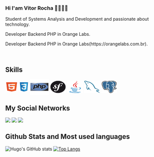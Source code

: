  ### Hi I'am Vitor Rocha 👋👨🏻‍💻

<p>Student of Systems Analysis and Development and passionate about technology.</p>
<p>Developer Backend PHP in Orange Labs.</p>
<p>Developer Backend PHP in Orange Labs(https://orangelabs.com.br).</p>
<div style="display: inline_block"><br>
 
## Skills
  <img align="center" alt="html" height="30" width="40" src="https://raw.githubusercontent.com/devicons/devicon/master/icons/html5/html5-original.svg">
  <img align="center" alt="css height="30" width="30" src="https://raw.githubusercontent.com/devicons/devicon/master/icons/css3/css3-original.svg">
  <img align="center" alt="php" height="50" width="60" src="https://github.com/devicons/devicon/blob/master/icons/php/php-original.svg">
  <img align="center" alt="symfony" height="40" width="50" src="https://github.com/devicons/devicon/blob/master/icons/symfony/symfony-original.svg">
  <img align="center" alt="symfony" height="40" width="50" src="https://github.com/devicons/devicon/blob/master/icons/java/java-original.svg">
  <img align="center" alt="symfony" height="40" width="50" src="https://github.com/devicons/devicon/blob/master/icons/mysql/mysql-original.svg">
  <img align="center" alt="symfony" height="40" width="50" src="https://github.com/devicons/devicon/blob/master/icons/postgresql/postgresql-original.svg">
</div>
  
 ## My Social Networks
 
<div> 
  <a href="https://www.instagram.com/batatowski" target="_blank"><img src="https://img.shields.io/badge/-Instagram-610095?style=for-the-badge&logo=instagram&logoColor=white" target="_blank"></a>
  <a href="https://twitter.com/potatowsk1" target="_blank"><img src="https://img.shields.io/badge/Twitter-1DA1F2?style=for-the-badge&logo=twitter&logoColor=white" target="_blank"></a>
 <a href="https://www.linkedin.com/in/jo%C3%A3o-vitor-lima-da-rocha-646818139/" target="_blank"><img src="https://img.shields.io/badge/-LinkedIn-%230077B5?style=for-the-badge&logo=linkedin&logoColor=white" target="_blank"></a>  
</div>

## Github Stats and Most used languages

![Hugo's GitHub stats](https://github-readme-stats.vercel.app/api?username=potatowski&show_icons=true&theme=outrun)
[![Top Langs](https://github-readme-stats.vercel.app/api/top-langs/?username=potatowski&layout=compact&theme=outrun&cache_seconds=1800&exclude_repo=BikcraftCMS&langs_count=4)](https://github.com/anuraghazra/github-readme-stats)
<!--

**potatowski/potatowski** is a ✨ _special_ ✨ repository because its `README.md` (this file) appears on your GitHub profile.

Here are some ideas to get you started:

- 🔭 I’m currently working on ...
- 🌱 I’m currently learning ...
- 👯 I’m looking to collaborate on ...
- 🤔 I’m looking for help with ...
- 💬 Ask me about ...
- 📫 How to reach me: ...
- 😄 Pronouns: ...
- ⚡ Fun fact: ...
-->
